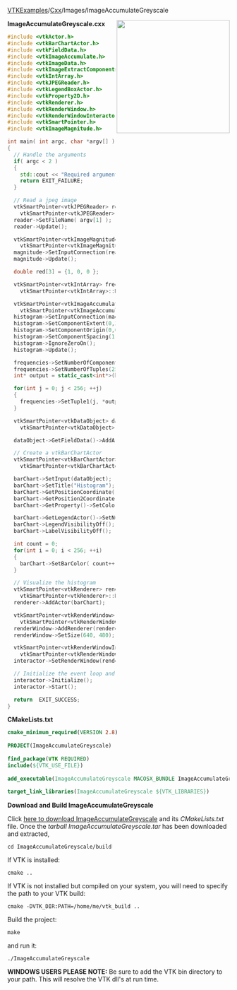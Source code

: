 [VTKExamples](/index/)/[Cxx](/Cxx)/Images/ImageAccumulateGreyscale

<img align="right" src="https://github.com/lorensen/VTKExamples/blob/gh-pages/Testing/Baseline/Images/TestImageAccumulateGreyscale.png?raw=true" width="256" />

**ImageAccumulateGreyscale.cxx**
```c++
#include <vtkActor.h>
#include <vtkBarChartActor.h>
#include <vtkFieldData.h>
#include <vtkImageAccumulate.h>
#include <vtkImageData.h>
#include <vtkImageExtractComponents.h>
#include <vtkIntArray.h>
#include <vtkJPEGReader.h>
#include <vtkLegendBoxActor.h>
#include <vtkProperty2D.h>
#include <vtkRenderer.h>
#include <vtkRenderWindow.h>
#include <vtkRenderWindowInteractor.h>
#include <vtkSmartPointer.h>
#include <vtkImageMagnitude.h>

int main( int argc, char *argv[] )
{
  // Handle the arguments
  if( argc < 2 )
  {
    std::cout << "Required arguments: filename.jpg" << std::endl;
    return EXIT_FAILURE;
  }

  // Read a jpeg image
  vtkSmartPointer<vtkJPEGReader> reader =
    vtkSmartPointer<vtkJPEGReader>::New();
  reader->SetFileName( argv[1] );
  reader->Update();

  vtkSmartPointer<vtkImageMagnitude> magnitude =
    vtkSmartPointer<vtkImageMagnitude>::New();
  magnitude->SetInputConnection(reader->GetOutputPort());
  magnitude->Update();

  double red[3] = {1, 0, 0 };

  vtkSmartPointer<vtkIntArray> frequencies =
    vtkSmartPointer<vtkIntArray>::New();

  vtkSmartPointer<vtkImageAccumulate> histogram =
    vtkSmartPointer<vtkImageAccumulate>::New();
  histogram->SetInputConnection(magnitude->GetOutputPort());
  histogram->SetComponentExtent(0,255,0,0,0,0);
  histogram->SetComponentOrigin(0,0,0);
  histogram->SetComponentSpacing(1,0,0);
  histogram->IgnoreZeroOn();
  histogram->Update();

  frequencies->SetNumberOfComponents(1);
  frequencies->SetNumberOfTuples(256);
  int* output = static_cast<int*>(histogram->GetOutput()->GetScalarPointer());

  for(int j = 0; j < 256; ++j)
  {
    frequencies->SetTuple1(j, *output++);
  }

  vtkSmartPointer<vtkDataObject> dataObject =
    vtkSmartPointer<vtkDataObject>::New();

  dataObject->GetFieldData()->AddArray( frequencies );

  // Create a vtkBarChartActor
  vtkSmartPointer<vtkBarChartActor> barChart =
    vtkSmartPointer<vtkBarChartActor>::New();

  barChart->SetInput(dataObject);
  barChart->SetTitle("Histogram");
  barChart->GetPositionCoordinate()->SetValue(0.05,0.05,0.0);
  barChart->GetPosition2Coordinate()->SetValue(0.95,0.85,0.0);
  barChart->GetProperty()->SetColor(1,1,1);

  barChart->GetLegendActor()->SetNumberOfEntries(dataObject->GetFieldData()->GetArray(0)->GetNumberOfTuples());
  barChart->LegendVisibilityOff();
  barChart->LabelVisibilityOff();

  int count = 0;
  for(int i = 0; i < 256; ++i)
  {
    barChart->SetBarColor( count++, red );
  }

  // Visualize the histogram
  vtkSmartPointer<vtkRenderer> renderer =
    vtkSmartPointer<vtkRenderer>::New();
  renderer->AddActor(barChart);

  vtkSmartPointer<vtkRenderWindow> renderWindow =
    vtkSmartPointer<vtkRenderWindow>::New();
  renderWindow->AddRenderer(renderer);
  renderWindow->SetSize(640, 480);

  vtkSmartPointer<vtkRenderWindowInteractor> interactor =
    vtkSmartPointer<vtkRenderWindowInteractor>::New();
  interactor->SetRenderWindow(renderWindow);

  // Initialize the event loop and then start it
  interactor->Initialize();
  interactor->Start();

  return  EXIT_SUCCESS;
}
```
**CMakeLists.txt**
```cmake
cmake_minimum_required(VERSION 2.8)
 
PROJECT(ImageAccumulateGreyscale)
 
find_package(VTK REQUIRED)
include(${VTK_USE_FILE})
 
add_executable(ImageAccumulateGreyscale MACOSX_BUNDLE ImageAccumulateGreyscale.cxx)
 
target_link_libraries(ImageAccumulateGreyscale ${VTK_LIBRARIES})
```

**Download and Build ImageAccumulateGreyscale**

Click [here to download ImageAccumulateGreyscale](https://github.com/lorensen/VTKWikiExamplesTarballs/raw/master/ImageAccumulateGreyscale.tar) and its *CMakeLists.txt* file.
Once the *tarball ImageAccumulateGreyscale.tar* has been downloaded and extracted,
```
cd ImageAccumulateGreyscale/build 
```
If VTK is installed:
```
cmake ..
```
If VTK is not installed but compiled on your system, you will need to specify the path to your VTK build:
```
cmake -DVTK_DIR:PATH=/home/me/vtk_build ..
```
Build the project:
```
make
```
and run it:
```
./ImageAccumulateGreyscale
```
**WINDOWS USERS PLEASE NOTE:** Be sure to add the VTK bin directory to your path. This will resolve the VTK dll's at run time.

